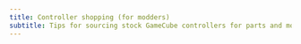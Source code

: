```yaml
---
title: Controller shopping (for modders)
subtitle: Tips for sourcing stock GameCube controllers for parts and modding.
---
```

